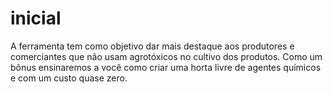 # inicial
A ferramenta tem como objetivo dar mais destaque aos produtores e comerciantes que não usam agrotóxicos no cultivo dos produtos. Como um bônus ensinaremos a você como criar uma horta livre de agentes químicos e com um custo quase zero.
